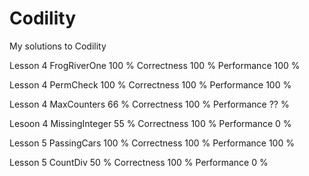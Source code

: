 # Codility
My solutions to Codility

Lesson 4 FrogRiverOne     100 %     Correctness 100 %     Performance 100 %

Lesson 4 PermCheck        100 %     Correctness 100 %     Performance 100 %

Lesson 4 MaxCounters      66  %     Correctness 100 %     Performance ??  %  

Lesoon 4 MissingInteger   55  %     Correctness 100 %     Performance 0   %

Lesson 5 PassingCars      100 %     Correctness 100 %     Performance 100 %

Lesson 5 CountDiv         50  %     Correctness 100 %     Performance 0   %
